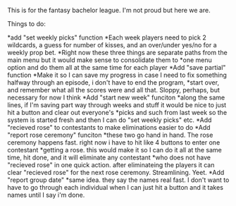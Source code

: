 This is for the fantasy bachelor league. I'm not proud but here we are.


Things to do:

*add "set weekly picks" function
	*Each week players need to pick 2 wildcards, a guess for number of kisses, and an over/under yes/no for a weekly prop bet.
	*Right now these three things are separate paths from the main menu but it would make sense to consolidate them to 
	*one menu option and do them all at the same time for each player
*Add "save partial" function
	*Make it so I can save my progress in case I need to fix something halfway through an episode, i don't have to end the program,
	*start over, and remember what all the scores were and all that. Sloppy, perhaps, but necessary for now I think
*Add "start new week" funciton
	*along the same lines, if I'm saving part way through weeks and stuff it would be nice to just hit a button and clear out everyone's
	*picks and such from last week so the system is started fresh and then I can do "set weekly picks" etc.
*Add "recieved rose" to contestants to make eliminations easier to do
*Add "report rose ceremony" funciton
	*these two go hand in hand. The rose ceremony happens fast. right now i have to hit like 4 buttons to enter one contestant
	*getting a rose. this would make it so I can do it all at the same time, hit done, and it will eliminate any contestant
	*who does not have "recieved rose" in one quick action. after eliminateing the players it can clear "recieved rose" for the next rose ceremony. Streamlining. Yeet.
*Add "report group date"
	*same idea. they say the names real fast. I don't want to have to go through each individual when I can just hit a button and it takes names until I say i'm done.